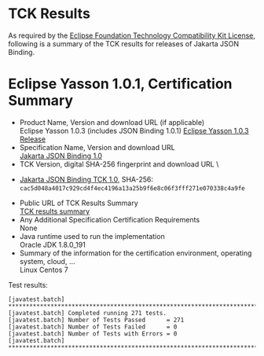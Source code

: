 TCK Results
===========

As required by the
[Eclipse Foundation Technology Compatibility Kit License](https://www.eclipse.org/legal/tck.php),
following is a summary of the TCK results for releases of Jakarta JSON Binding.

# Eclipse Yasson 1.0.1, Certification Summary

- Product Name, Version and download URL (if applicable) \
  Eclipse Yasson 1.0.3 (includes JSON Binding 1.0.1)
  [Eclipse Yasson 1.0.3 Release](https://github.com/eclipse-ee4j/yasson/releases/tag/1.0.3-RELEASE)
- Specification Name, Version and download URL \
  [Jakarta JSON Binding 1.0](https://jakarta.ee/specifications/jsonb/1.0/)
- TCK Version, digital SHA-256 fingerprint and download URL \
*  [Jakarta JSON Binding TCK 1.0](http://download.eclipse.org/ee4j/jakartaee-tck/jakartaee8-eftl/promoted/eclipse-jsonb-tck-1.0.0.zip), SHA-256: `cac5d048a4017c929cd4f4ec4196a13a25b9f6e8c06f3fff271e070338c4a9fe`
- Public URL of TCK Results Summary \
  [TCK results summary](TCK-Results.html)
- Any Additional Specification Certification Requirements \
  None
- Java runtime used to run the implementation \
  Oracle JDK 1.8.0_191
- Summary of the information for the certification environment, operating system, cloud, ... \
  Linux Centos 7

Test results:

```
[javatest.batch] ********************************************************************************
[javatest.batch] Completed running 271 tests.
[javatest.batch] Number of Tests Passed      = 271
[javatest.batch] Number of Tests Failed      = 0
[javatest.batch] Number of Tests with Errors = 0
[javatest.batch] ********************************************************************************
```